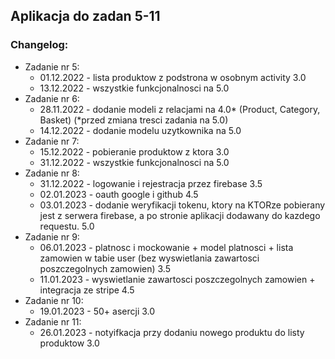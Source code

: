 ## Aplikacja do zadan 5-11

### **Changelog:**  
* Zadanie nr 5:  
  - 01.12.2022 - lista produktow z podstrona w osobnym activity 3.0
  - 13.12.2022 - wszystkie funkcjonalnosci na 5.0
* Zadanie nr 6:  
  - 28.11.2022 - dodanie modeli z relacjami na 4.0* (Product, Category, Basket) (*przed zmiana tresci zadania na 5.0)
  - 14.12.2022 - dodanie modelu uzytkownika na 5.0   
* Zadanie nr 7:  
  - 15.12.2022 - pobieranie produktow z ktora 3.0 
  - 31.12.2022 - wszystkie funkcjonalnosci na 5.0   
* Zadanie nr 8:  
  - 31.12.2022 - logowanie i rejestracja przez firebase 3.5 
  - 02.01.2023 - oauth google i github 4.5   
  - 03.01.2023 - dodanie weryfikacji tokenu, ktory na KTORze pobierany jest z serwera firebase, a po stronie aplikacji dodawany do kazdego requestu. 5.0  
* Zadanie nr 9: 
  - 06.01.2023 - platnosc i mockowanie + model platnosci + lista zamowien w tabie user (bez wyswietlania zawartosci poszczegolnych zamowien) 3.5  
  - 11.01.2023 - wyswietlanie zawartosci poszczegolnych zamowien + integracja ze stripe 4.5   
* Zadanie nr 10: 
  - 19.01.2023 - 50+ asercji 3.0   
* Zadanie nr 11:  
  - 26.01.2023 - notyifkacja przy dodaniu nowego produktu do listy produktow 3.0  

